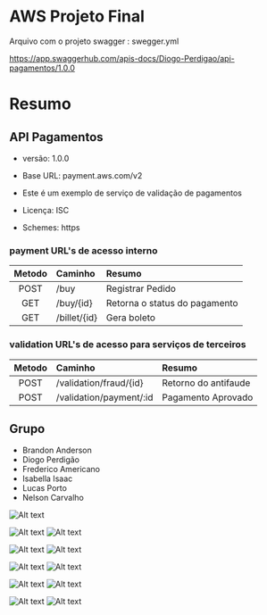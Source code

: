 # AWS Projeto Final

Arquivo com o projeto swagger : swegger.yml

https://app.swaggerhub.com/apis-docs/Diogo-Perdigao/api-pagamentos/1.0.0

# Resumo
## API Pagamentos
- versão: 1.0.0
- Base URL: payment.aws.com/v2
- Este é um exemplo de serviço de validação de pagamentos

- Licença: ISC
- Schemes: https

### payment URL's de acesso interno
| Metodo | Caminho       | Resumo                        |
| :----: | :------------ | :---------------------------- |
| POST   | ​/buy​          | Registrar Pedido              |
| GET    | ​/buy​/{id}     | Retorna o status do pagamento |
| GET    | ​/billet​/{id}  | Gera boleto                   |

### validation URL's de acesso para serviços de terceiros
| Metodo | Caminho                 | Resumo               |
| :----: | :---------------------- | :------------------- |
| POST   | ​/validation​/fraud​/{id}  | Retorno do antifaude |
| POST   | ​/validation​/payment​/:id | Pagamento Aprovado   |

## Grupo
- Brandon Anderson
- Diogo Perdigão
- Frederico Americano
- Isabella Isaac
- Lucas Porto
- Nelson Carvalho

![Alt text](apresentacao/fluxo.jpg)

![Alt text](apresentacao/billiet.jpg)
![Alt text](apresentacao/billiet_response.jpg)

![Alt text](apresentacao/buy_post.jpg)
![Alt text](apresentacao/buy_post_response.jpg)

![Alt text](apresentacao/buy.jpg)
![Alt text](apresentacao/buy_response.jpg)


![Alt text](apresentacao/validation-antifraud.jpg)
![Alt text](apresentacao/validation-antifraud_response.jpg)

![Alt text](apresentacao/validation-payment.jpg)
![Alt text](apresentacao/validation-payment_response.jpg)